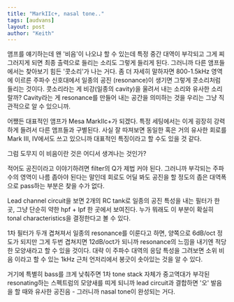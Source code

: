 ```yaml
---
title: "MarkIIc+, nasal tone.."
tags: [audvans]
layout: post
author: "Keith"
---
```


앰프를 얘기하는데 왠 '비음'이 나오냐 할 수 있는데 특정 중간 대역이 부각되고 그게 찌그러지게 되면 최종 출력으로 들리는 소리도 그렇게 들리게 된다. 그러니까 다른 앰프들에서는 찾아보기 힘든 '콧소리'가 나는 거다. 좀 더 자세히 말하자면 800-1.5kHz 영역에 이르른 주파수 신호대에서 일종의 공진 (resonance)이 생기면 그렇게 콧소리처럼 들리는 것이다.
콧소리라는 게 비강(일종의 cavity)을 울려서 내는 소리와 유사한 소리랄까? Cavity라는 게 resonance를 만들어 내는 공간을 의미하는 것을 우리는 그냥 직관적으로 알 수 있으니까. 

어쨌든 대표적인 앰프가 Mesa MarkIIc+가 되겠다. 특정 세팅에서는 이게 굉장히 강력하게 들려서 다른 앰프들과 구별된다. 사실 잘 따져보면 동일한 혹은 거의 유사한 회로를 Mark III, IV에서도 쓰고 있으니까 대표적인 특징이라고 할 수도 있을 것 같다.

그럼 도무지 이 비음이란 것은 어디서 생겨나는 것인가?

적어도 공진이라고 이야기하려면 filter의 Q가 제법 커야 된다. 그러니까 부각되는 주파수의 영역이 나름 좁아야 된다는 말인데 회로도 어딜 봐도 공진을 할 정도의 좁은 대역폭으로 pass하는 부분은 찾을 수가 없다.

Lead channel circuit을 보면 2개의 RC tank로 일종의 공진 특성을 내는 필터가 한 곳, 그냥 단순히 약한 hpf + lpf 한 곳에서 보여진다. 누가 뭐래도 이 부분이 확실히 tonal characteristics을 결정한다고 볼 수 있다. 

1차 필터가 두개 겹쳐져서 일종의 resonance를 이룬다고 하면, 양쪽으로 6dB/oct 정도가 되지만 그게 두번 겹쳐지면 12dB/oct가 되니까 resonance의 느낌을 내기엔 적당한 모양새라고 할 수 있을 것이다. 대략 이 주파수 대역의 응답 특성을 그려보면 소위 비음 이라고 할 수 있는 1kHz 근처 언저리에서 봉긋이 솟아있는 것을 알 수 있다. 

거기에 특별히 bass를 크게 낮춰주면 1차 tone stack 자체가 중고역대가 부각된 resonating하는 스펙트럼의 모양새를 띠게 되니까 lead circuit과 결합하면 '오' 발음을 할 때와 유사한 공진음 - 그러니까 nasal tone이 완성되는 거다.